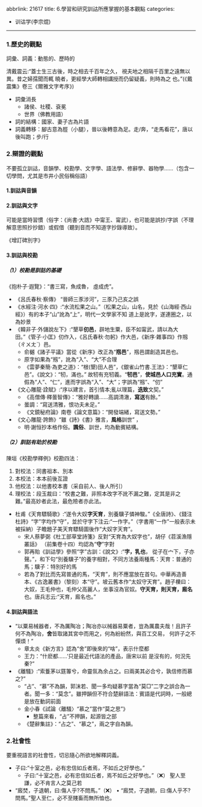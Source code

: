 abbrlink: 21617
title: 6.學習和研究訓詁所應掌握的基本觀點
categories:
  - 训诂学(李宗焜)
---
### 1.歷史的觀點

詞彙、詞義：動態的、歷時的

清戴震云:“蓋士生三古後，時之相去千百年之久， 視夫地之相隔千百里之遠無以異。昔之婦孺聞而輒 曉者，更經學大師轉相講授而仍留疑義，則時為之 也。”(《戴震集》卷三《爾雅文字考序》)

- 詞彙消長
	- 諸侯、社稷、袞冕
	- 世界（佛教用語）
- 詞的結構：國家、妻子古為片語
- 詞義轉移：腳古意為脛（小腿），晉以後轉意為足。走/奔，“走馬看花”，唐以後叫跑；步/行

### 2.辯證的觀點

不要孤立訓詁，音韻學、校勘學、文字學、語法學、修辭學、器物學……（包含一切學問，尤其是市井小民俗稱俗語）

#### 1.訓詁與音韻

#### 2.訓詁與文字

可能是當時習慣（俗字：《尚書·大誥》中甯王、甯武），也可能是誤抄/字誤（不理解意思照抄抄錯）或假借（聽到音而不知道字抄錄導致）。

《增訂碑別字》

#### 3.訓詁與校勘

##### （1）校勘是訓詁的基礎

《抱朴子·遐覽》：“書三寫，魚成魯， 虛成虎”。

- 《呂氏春秋·察傳》 “晉師三豕涉河”，三豕乃己亥之誤
- 《水經注·河水·四》:“水流松果之山。”（松果之山，山名，見於《山海經·西山經》）有的本子“山”訛為“上”，明代一文學家不知 道上是訛字，遂連圈之，以為妙景
- 《韓非子·外儲說左下》:“墾草**仞邑**，辟地生粟，臣不如甯武，請以為大田。”《管子·小匡》仞作入，《呂氏春秋·勿躬》作大邑，《新序·雜事四》作剏（ㄔㄨㄤˋ）邑。
	- 俞樾《諸子平議》當從《新序》改正為“**剏邑**”，剏邑謂創造其邑也。
	- 原字如果為“剏”，訛為“入”、“大”不合理
	- 《雲夢秦簡·為吏之道》：“根(墾)田人邑”，《銀雀山竹書.王法》：“墾草仁邑”。《說文》：“牣，滿也。” 故牣有充牣義。“**牣邑**”，**使城邑人口充實**。通假為“人”、“仁”，進而字誤為“入”、“大”；字誤為“剏”、“仞”
-  《文心雕龍·詮賦》:“序以建言，首引情本;亂以理篇，**迭致**文契。”
	- 《高僧傳·釋曇智傳》：“雅好轉讀......高調清澈，**寫送**有餘。” 
	- 曇調：“寫送清雅，恨功夫未足。”
	- 《文鏡秘府論》南卷《論文意篇》：“開發端緒，寫送文勢。” 
- 《文心雕龍·誇飾》“雖《詩》《書》雅言，**風格**訓世” ，
	- 明·謝恒抄本格作俗。**諷俗**、訓世，均為動賓結構。

##### （2）訓詁有助於校勘

陳垣《校勘學釋例》校勘四法：

1. 對校法：同書祖本、別本
2. 本校法：本本前後互證
3. 他校法：以他書校本書（采自前人、後人所引）
4. 理校法：段玉裁曰：“校書之難，非照本改字不訛不漏之難，定其是非之難。”最高妙者此法，最危險者亦此法。

- 杜甫《天育驃騎歌》:“遂令大奴**字天育**，別養驥子憐神駿。”《全唐詩》、《錢注杜詩》“字”字均作“守”，並於守字下注云:“一作字。”（字書用“一作”一般表示未被採納）子瞻題子美天育驃騎圖後作“大奴字天育”。
	- 宋人蔡夢弼《杜工部草堂詩箋》反對“天育為大奴字也”，胡仔《苕溪漁隱叢話》 （前集卷十四）均認為“**守**”字對
	- 郭再貽《訓詁學》參照“字”古訓：《說文》:“**字，乳也**， 從子在宀下，子亦聲。”，和下句“別養驥子”的養字相對，不同方法養兩種馬：天育：普通的馬；驥子：特別好的馬
	- 若為了對比而先寫普通的馬，“天育”，則不應當放在首句。中華再造善本、《古逸叢書》（黎刻）本“守”。坡云舊本作“太奴守天育”。趙子櫟曰：大奴，王毛仲也，毛仲父高麗人，坐事沒為官奴。**守天育，則天育，廄名**也。唐兵志云:“天育，廄名也。”

#### 4.訓詁與語法

- “以粟易械器者，不為厲陶冶；陶冶亦以械器易粟者，豈為厲農夫哉！且許子何不為陶冶，**舍**皆取諸其宮中而用之，何為紛紛然，與百工交易， 何許子之不憚煩！”
	- 章太炎《新方言》認為“舍”即後來的“啥”，表示什麼都
	- 王力：“什麽都......’只是最近代語法的產品，唐宋以前 是沒有的，何況先秦?”
- 《離騷》:“索藑茅以筳篿兮，命靈氛為余占之。曰兩美其必合兮，孰信修而慕之?”
	- “占”、“慕”不為韻，郭沫若、聞一多均疑慕字當為“莫□”二字之誤合為一者。聞一多：“莫念”。雖押韻但不符合楚辭語法：賓語是代詞時，一般總是放在動詞前面
	- 金小春《試論〈離騷〉“慕之”當作“莫之思”》
		- 整篇來看，“占”不押韻，起源皆之部
	- 《楚辭集註》：“占之”、“慕之”，兩之字自為韻。

### 2.社會性

要重視語言的社會性，切忌隨心所欲地解釋詞義。

- 子曰:“十室之邑，必有忠信如丘者焉，不如丘之好學也。” 
	- 子曰:“十室之邑，必有忠信如丘者，焉不如丘之好學也。”（❌） 聖人至謙，必不肯言人之莫己若
- “廄焚，子退朝，曰:傷人乎?不問馬。”（❌）
	• “廄焚，子退朝，曰:傷人乎不?問馬。”聖人至仁，必不至賤畜而無所恤也。